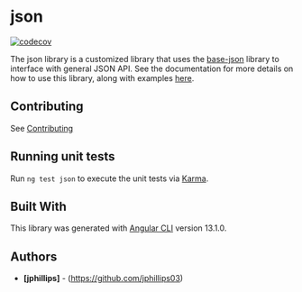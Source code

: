 # json

[![codecov](https://codecov.io/gh/ngx-material-dashboard/ngx-material-dashboard/branch/main/graph/badge.svg?flag=json)](https://app.codecov.io/gh/ngx-material-dashboard/ngx-material-dashboard/tree/main/projects/json)

The json library is a customized library that uses the [base-json](https://ngx-material-dashboard.github.io/ngx-material-dashboard/base-json) library to interface with general JSON API. See the documentation for more details on how to use this library, along with examples [here](https://ngx-material-dashboard.github.io/ngx-material-dashboard/json).

## Contributing

See [Contributing](https://github.com/ngx-material-dashboard/ngx-material-dashboard/blob/main/CONTRIBUTING.md)

## Running unit tests

Run `ng test json` to execute the unit tests via
[Karma](https://karma-runner.github.io).

## Built With

This library was generated with [Angular CLI](https://github.com/angular/angular-cli)
version 13.1.0.

## Authors

* **[jphillips]** - (https://github.com/jphillips03)
